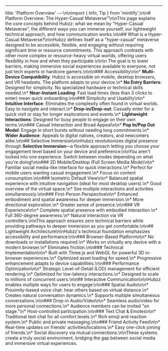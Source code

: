 ---
title: 'Platform Overview'
---\n\nimport { Info, Tip } from 'mintlify';\n\n# Platform Overview: The Hyper-Casual Metaverse™\n\nThis page explains the core concepts behind Hubzz: what we mean by "Hyper-Casual Metaverse", the different ways you can immerse yourself, our lightweight technical approach, and how communication works.\n\n## What is a Hyper-Casual Metaverse?\n\nHubzz defines itself as a "hyper-casual" metaverse designed to be accessible, flexible, and engaging without requiring significant time or resource commitments. This approach contrasts with other more complex or resource-heavy virtual worlds, offering users flexibility in how and when they participate.\n\n<Info>\n  The goal is to lower barriers, making immersive social experiences available to everyone, not just tech experts or hardcore gamers.\n</Info>\n\n### Accessibility\n\n*   **Multi-Device Compatibility**: Hubzz is accessible on mobile, desktop browsers, and VR headsets. The platform adapts to your device.\n*   **No Entry Barriers**: Designed for simplicity. No specialized hardware or technical skills needed.\n*   **Near-Instant Loading**: Fast load times (less than 3 clicks to enter) mean quick onboarding.\n\n### Simplicity and Usability\n\n*   **Intuitive Interface**: Eliminates the complexity often found in virtual worlds. Easy to navigate and interact.\n*   **Drop-in/Drop-out**: Casually enter for a quick visit or stay for longer explorations and events.\n*   **Lightweight Interactions**: Designed for busy people to engage on their own terms.\n\n### Casual Interaction and Broad Appeal\n\n*   **Pop In/Pop Out Model**: Engage in short bursts without needing long commitments.\n*   **Wider Audience**: Appeals to digital natives, creators, and newcomers alike.\n\n## Selective Immersion\n\nHubzz revolutionizes digital presence through **Selective Immersion**—a flexible approach letting you choose your engagement level based on your device and preference:\n\n<Tip title="Choose Your View">You aren't locked into one experience. Switch between modes depending on what you're doing!</Tip>\n\n### 2D Mobile/Desktop (Full Screen Media Mode)\n\n*   Familiar social media-like interface for quick interactions.\n*   Perfect for mobile users wanting casual engagement.\n*   Focus on content consumption.\n\n### Isometric Default View\n\n*   Balanced spatial experience with intuitive navigation (ideal for most desktop users).\n*   Good overview of the virtual space.\n*   See multiple interactions and activities simultaneously.\n\n### First-Person Perspective\n\n*   Enhanced embodiment and spatial awareness for deeper immersion.\n*   More directional exploration.\n*   Greater sense of presence.\n\n### VR Experience\n\n*   Complete spatial presence with embodied interaction.\n*   Full 360-degree awareness.\n*   Natural interaction via VR controllers.\n\nThis approach ensures zero technical barriers while providing pathways to deeper immersion as you get comfortable.\n\n## Lightweight Architecture\n\nHubzz's technical foundation emphasizes accessibility and performance:\n\n### Browser-Based Platform\n\n*   No downloads or installations required.\n*   Works on virtually any device with a modern browser.\n*   Eliminates friction.\n\n### Technical Implementation\n\n*   Built with Three.js and WebGL for powerful 3D in-browser experiences.\n*   Optimized asset loading for speed.\n*   Progressive enhancement adapts to device capabilities.\n\n### Performance Optimization\n\n*   Strategic Level-of-Detail (LOD) management for efficient rendering.\n*   Optimized for low-latency interactions.\n*   Designed to scale to millions of concurrent users.\n\n## Interactive Communication\n\nHubzz enables multiple ways for users to engage:\n\n### Spatial Audio\n\n*   Proximity-based voice chat: hear others based on virtual distance.\n*   Creates natural conversation dynamics.\n*   Supports multiple simultaneous conversations.\n\n### Drop-in Audio/Video\n\n*   Seamless audio/video for more personal connections.\n*   Audience members can be invited \"on stage.\"\n*   Host-controlled participation.\n\n### Text Chat & Emotes\n\n*   Traditional text chat for all comfort levels.\n*   Rich emoji and reaction system.\n*   Public and private messaging.\n\n### Friend Activity Feed\n\n*   Real-time updates on friends' activities/locations.\n*   Easy one-click joining of friends.\n*   Social discovery via mutual connections.\n\nThese systems create a truly social environment, bridging the gap between social media and immersive virtual experiences. 